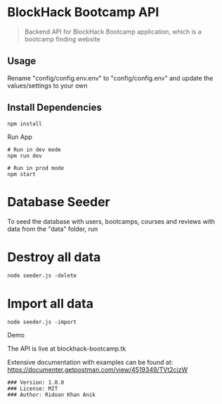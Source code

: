# BlockHack Bootcamp API
> Backend API for BlockHack Bootcamp application, which is a bootcamp finding website

## Usage

Rename "config/config.env.env" to "config/config.env" and update the values/settings to your own

## Install Dependencies
```
npm install
```
Run App
```
# Run in dev mode
npm run dev

# Run in prod mode
npm start
```
# Database Seeder

To seed the database with users, bootcamps, courses and reviews with data from the "data" folder, run

# Destroy all data
```
node seeder.js -delete
```
# Import all data
```
node seeder.js -import
```
Demo

The API is live at blockhack-bootcamp.tk

Extensive documentation with examples can be found at: https://documenter.getpostman.com/view/4519349/TVt2cizW


    ### Version: 1.0.0
    ### License: MIT
    ### Author: Ridoan Khan Anik
 
 
 
 
 

 <!-- To generate document with docgen just copy the exe and exported json in the same directory and the following command
 cmd /K "windows_amd64_2.exe" build -i BH.postman_collection.json -o index.html

 Firefox

 Type about:config in the Firefox address bar and find security.csp.enable and set it to false.
 Chrome

 You can install the extension called Disable Content-Security-Policy to disable CSP.
 
 
For Degital-ocean tutorial:
https://gist.github.com/bradtraversy/cd90d1ed3c462fe3bddd11bf8953a896 -->
